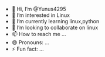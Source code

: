 - 👋 Hi, I’m @Yunus4295
- 👀 I’m interested in Linux  
- 🌱 I’m currently learning linux,python
- 💞️ I’m looking to collaborate on linux
- 📫 How to reach me ...
- 😄 Pronouns: ...
- ⚡ Fun fact: ...

<!---
Yunus4295/Yunus4295 is a ✨ special ✨ repository because its `README.md` (this file) appears on your GitHub profile.
You can click the Preview link to take a look at your changes.
--->
